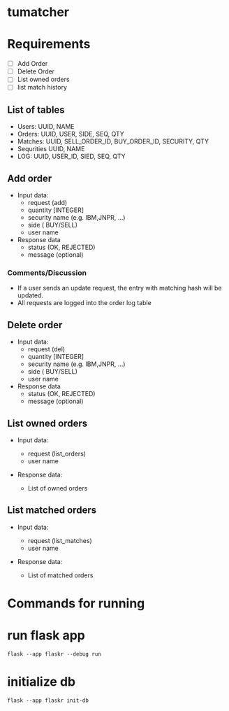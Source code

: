 # tumatcher


# Requirements

- [ ] Add Order
- [ ] Delete Order
- [ ] List owned orders
- [ ] list match history

## List of tables

- Users: UUID, NAME
- Orders: UUID, USER, SIDE, SEQ, QTY
- Matches: UUID, SELL_ORDER_ID, BUY_ORDER_ID, SECURITY, QTY
- Sequrities UUID, NAME
- LOG: UUID, USER_ID, SIED, SEQ, QTY


## Add order

- Input data:
	- request (add)
	- quantity [INTEGER]
	- security name (e.g. IBM,JNPR, ...)
	- side ( BUY/SELL)
	- user name
- Response data
	- status (OK, REJECTED)
	- message (optional)

### Comments/Discussion
- If a user sends an update request, the entry with matching hash will be updated.
- All requests are logged into the order log table

## Delete order

- Input data:
	- request (del)
	- quantity [INTEGER]
	- security name (e.g. IBM,JNPR, ...)
	- side ( BUY/SELL)
	- user name
- Response data
	- status (OK, REJECTED)
	- message (optional)


## List owned orders

- Input data:
	- request (list_orders)
	- user name

- Response data:
	- List of owned orders


## List matched orders

- Input data:
	- request (list_matches)
	- user name

- Response data:
	- List of matched orders


# Commands for running

# run flask app
```
flask --app flaskr --debug run
```

# initialize db
```
flask --app flaskr init-db
```
